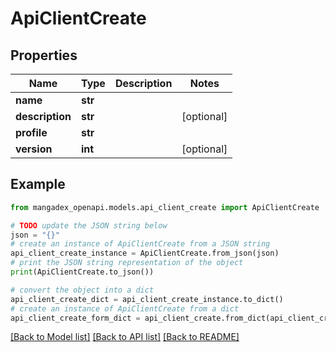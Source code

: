 # ApiClientCreate


## Properties

Name | Type | Description | Notes
------------ | ------------- | ------------- | -------------
**name** | **str** |  | 
**description** | **str** |  | [optional] 
**profile** | **str** |  | 
**version** | **int** |  | [optional] 

## Example

```python
from mangadex_openapi.models.api_client_create import ApiClientCreate

# TODO update the JSON string below
json = "{}"
# create an instance of ApiClientCreate from a JSON string
api_client_create_instance = ApiClientCreate.from_json(json)
# print the JSON string representation of the object
print(ApiClientCreate.to_json())

# convert the object into a dict
api_client_create_dict = api_client_create_instance.to_dict()
# create an instance of ApiClientCreate from a dict
api_client_create_form_dict = api_client_create.from_dict(api_client_create_dict)
```
[[Back to Model list]](../README.md#documentation-for-models) [[Back to API list]](../README.md#documentation-for-api-endpoints) [[Back to README]](../README.md)


